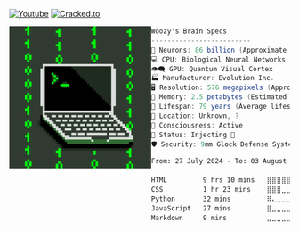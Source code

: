 [![Youtube](https://img.shields.io/youtube/channel/subscribers/UCnOipMsHmErfo09-mpcXcmA?color=bd93f9&label=Youtube&style=flat-square)](https://www.youtube.com/channel/UCnOipMsHmErfo09-mpcXcmA)
[![Cracked.to](https://img.shields.io/static/v1?style=flat-square&label=Cracked.to&message=3daWoozy&color=bd93f9)](https://cracked.to/3DaWoozy)

<img align="left" src="Assets/h.gif" alt="WoozyPFP" width="255" /> 

```csharp
Woozy's Brain Specs
-------------------------
🧠 Neurons: 86 billion (Approximate number of neurons in the human brain)
💻 CPU: Biological Neural Networks
👁️‍🗨️ GPU: Quantum Visual Cortex
🏭 Manufacturer: Evolution Inc.
🖥️ Resolution: 576 megapixels (Approximate resolution of the human eye)
💾 Memory: 2.5 petabytes (Estimated average human memory capacity)
🔋 Lifespan: 79 years (Average lifespan of a human)
📍 Location: Unknown, ?
🧠 Consciousness: Active
🔧 Status: Injecting 🧛
🛡️ Security: 9mm Glock Defense System
```

<!--START_SECTION:waka-->

```txt
From: 27 July 2024 - To: 03 August 2024

HTML         9 hrs 10 mins   ⣿⣿⣿⣿⣿⣿⣿⣿⣿⣿⣿⣿⣿⣿⣿⣿⣿⣿⣿⣦⣀⣀⣀⣀⣀   78.11 %
CSS          1 hr 23 mins    ⣿⣿⣿⣀⣀⣀⣀⣀⣀⣀⣀⣀⣀⣀⣀⣀⣀⣀⣀⣀⣀⣀⣀⣀⣀   11.88 %
Python       32 mins         ⣿⣄⣀⣀⣀⣀⣀⣀⣀⣀⣀⣀⣀⣀⣀⣀⣀⣀⣀⣀⣀⣀⣀⣀⣀   04.64 %
JavaScript   27 mins         ⣿⣀⣀⣀⣀⣀⣀⣀⣀⣀⣀⣀⣀⣀⣀⣀⣀⣀⣀⣀⣀⣀⣀⣀⣀   03.97 %
Markdown     9 mins          ⣤⣀⣀⣀⣀⣀⣀⣀⣀⣀⣀⣀⣀⣀⣀⣀⣀⣀⣀⣀⣀⣀⣀⣀⣀   01.40 %
```

<!--END_SECTION:waka-->

